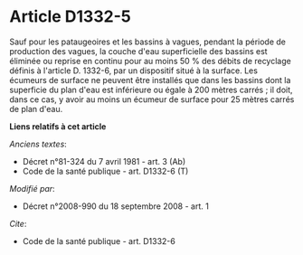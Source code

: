# Article D1332-5

Sauf pour les pataugeoires et les bassins à vagues, pendant la période de production des vagues, la couche d'eau
superficielle des bassins est éliminée ou reprise en continu pour au moins 50 % des débits de recyclage définis à l'article
D. 1332-6, par un dispositif situé à la surface. Les écumeurs de surface ne peuvent être installés que dans les bassins dont
la superficie du plan d'eau est inférieure ou égale à 200 mètres carrés ; il doit, dans ce cas, y avoir au moins un écumeur
de surface pour 25 mètres carrés de plan d'eau.

**Liens relatifs à cet article**

_Anciens textes_:

  - Décret n°81-324 du 7 avril 1981 - art. 3 (Ab)
  - Code de la santé publique - art. D1332-6 (T)

_Modifié par_:

  - Décret n°2008-990 du 18 septembre 2008 - art. 1

_Cite_:

  - Code de la santé publique - art. D1332-6
